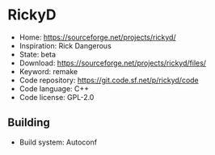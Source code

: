 # RickyD

- Home: https://sourceforge.net/projects/rickyd/
- Inspiration: Rick Dangerous
- State: beta
- Download: https://sourceforge.net/projects/rickyd/files/
- Keyword: remake
- Code repository: https://git.code.sf.net/p/rickyd/code
- Code language: C++
- Code license: GPL-2.0

## Building

- Build system: Autoconf
